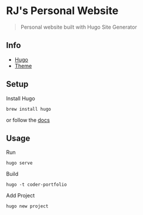 # RJ's Personal Website

> Personal website built with Hugo Site Generator

## Info

- [Hugo](https://gohugo.io/)
- [Theme](https://themes.gohugo.io/hugo-coder-portfolio/)

## Setup

Install Hugo

```
brew install hugo
```

or follow the [docs](https://gohugo.io/getting-started/installing/)

## Usage

Run

```
hugo serve
```

Build

```
hugo -t coder-portfolio
```

Add Project

```
hugo new project
```